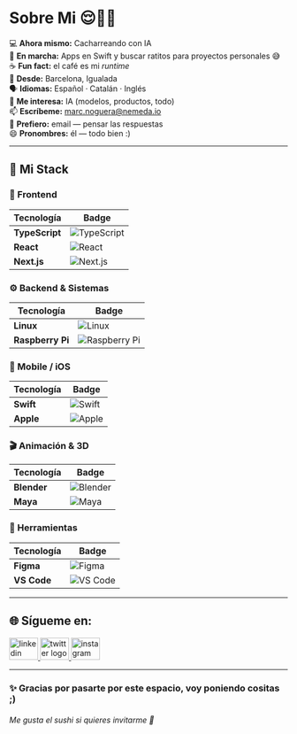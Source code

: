 #  Sobre Mi 😌🫶🏻

💻 **Ahora mismo:** Cacharreando con IA  
🌱 **En marcha:** Apps en Swift y buscar ratitos para proyectos personales 😅  
☕ **Fun fact:** el café es mi *runtime*  
📍 **Desde:** Barcelona, Igualada  
🗣️ **Idiomas:** Español · Catalán · Inglés  
👀 **Me interesa:** IA (modelos, productos, todo)  
📫 **Escríbeme:** marc.noguera@nemeda.io  
💬 **Prefiero:** email — pensar las respuestas  
😄 **Pronombres:** él — todo bien :)

---

## 🫡 Mi Stack

### 👀 Frontend
| Tecnología | Badge |
|------------|-------|
| **TypeScript** | ![TypeScript](https://img.shields.io/badge/TypeScript-007ACC?style=for-the-badge&logo=typescript&logoColor=white) |
| **React** | ![React](https://img.shields.io/badge/React-20232A?style=for-the-badge&logo=react&logoColor=61DAFB) |
| **Next.js** | ![Next.js](https://img.shields.io/badge/Next.js-000000?style=for-the-badge&logo=nextdotjs&logoColor=white) |

### ⚙️ Backend & Sistemas
| Tecnología | Badge |
|------------|-------|
| **Linux** | ![Linux](https://img.shields.io/badge/Linux-FCC624?style=for-the-badge&logo=linux&logoColor=black) |
| **Raspberry Pi** | ![Raspberry Pi](https://img.shields.io/badge/Raspberry%20Pi-A22846?style=for-the-badge&logo=raspberrypi&logoColor=white) |

### 📱 Mobile / iOS
| Tecnología | Badge |
|------------|-------|
| **Swift** | ![Swift](https://img.shields.io/badge/Swift-FA7343?style=for-the-badge&logo=swift&logoColor=white) |
| **Apple** | ![Apple](https://img.shields.io/badge/Apple-000000?style=for-the-badge&logo=apple&logoColor=white) |

### 🎬 Animación & 3D
| Tecnología | Badge |
|------------|-------|
| **Blender** | ![Blender](https://img.shields.io/badge/Blender-F5792A?style=for-the-badge&logo=blender&logoColor=white) |
| **Maya** | ![Maya](https://img.shields.io/badge/Maya-0696D7?style=for-the-badge&logo=autodesk&logoColor=white) |

### 🔧 Herramientas
| Tecnología | Badge |
|------------|-------|
| **Figma** | ![Figma](https://img.shields.io/badge/Figma-F24E1E?style=for-the-badge&logo=figma&logoColor=white) |
| **VS Code** | ![VS Code](https://img.shields.io/badge/VS%20Code-007ACC?style=for-the-badge&logo=visualstudiocode&logoColor=white) |

---

## 🌐 Sígueme en:

<div align="left">
  <a href="https://www.linkedin.com/in/marc-noguera-antelo/" target="_blank">
    <img src="https://raw.githubusercontent.com/maurodesouza/profile-readme-generator/master/src/assets/icons/social/linkedin/default.svg" width="52" height="40" alt="linkedin logo" />
  </a>
  <a href="https://x.com/maaaarcna?s=21" target="_blank">
    <img src="https://raw.githubusercontent.com/maurodesouza/profile-readme-generator/master/src/assets/icons/social/twitter/default.svg" width="52" height="40" alt="twitter logo" />
  </a>
  <a href="https://www.instagram.com/maaarcna?igsh=anpscXp6a3N4dTQ0&utm_source=qr" target="_blank">
    <img src="https://raw.githubusercontent.com/maurodesouza/profile-readme-generator/master/src/assets/icons/social/instagram/default.svg" width="52" height="40" alt="instagram logo" />
  </a>
</div>

---

### ✨ Gracias por pasarte por este espacio, voy poniendo cositas ;)
###### Me gusta el sushi si quieres invitarme 🍣
